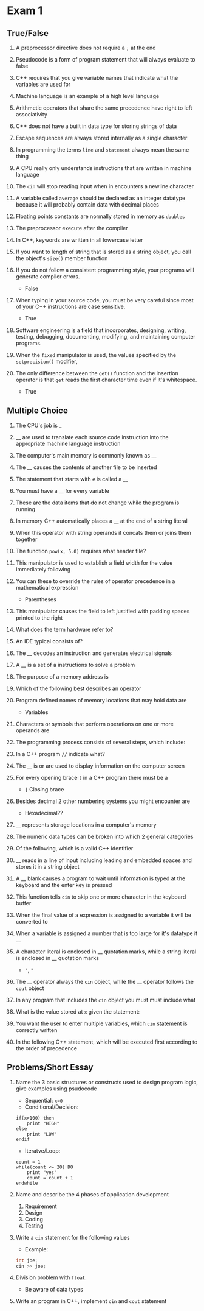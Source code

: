 # Exam 1

## True/False

1. A preprocessor directive does not require a `;` at the end

2. Pseudocode is a form of program statement that will always evaluate to false

3. C++ requires that you give variable names that indicate what the variables are used for

4. Machine language is an example of a high level language

5. Arithmetic operators that share the same precedence have right to left associativity

6. C++ does not have a built in data type for storing strings of data

7. Escape sequences are always stored internally as a single character

8. In programming the terms `line` and `statement` always mean the same thing

9. A CPU really only understands instructions that are written in machine language

10. The `cin` will stop reading input when in encounters a newline character

11. A variable called `average` should be declared as an integer datatype because it will probably contain data with decimal places

12. Floating points constants are normally stored in memory as `doubles`

13. The preprocessor execute after the compiler

14. In C++, keywords are written in all lowercase letter

15. If you want to length of string that is stored as a string object, you call the object's `size()` member function

16. If you do not follow a consistent programming style, your programs will generate compiler errors.
    * False

17. When typing in your source code, you must be very careful since most of your C++ instructions are case sensitive.
    * True
18. Software engineering is a field that incorporates, designing, writing, testing, debugging, documenting, modifying, and maintaining computer programs. 

19. When the `fixed` manipulator is used, the values specified by the `setprecision()` modifier, 

20. The only difference between the `get()` function and the insertion operator is that `get` reads the first character time even if it's whitespace.
    * True

## Multiple Choice

1. The CPU's job is _

2. __ are used to translate each source code instruction into the appropriate machine language instruction

3. The computer's main memory is commonly known as __

4. The __ causes the contents of another file to be inserted

5. The statement that starts with `#` is called a __

6. You must have a __ for every variable 

7. These are the data items that do not change while the program is running

8. In memory C++ automatically places a __ at the end of a string literal

9. When this operator with string operands it concats them or joins them together

10. The function `pow(x, 5.0)` requires what header file?

11. This manipulator is used to establish a field width for the value immediately following

12. You can these to override the rules of operator precedence in a mathematical expression
    * Parentheses 
13. This manipulator causes the field to left justified with padding spaces printed to the right

14. What does the term hardware refer to?

15. An IDE typical consists of?

16. The __ decodes an instruction and generates electrical signals

17. A __ is a set of a instructions to solve a problem

18. The purpose of a memory address is

19. Which of the following best describes an operator

20. Program defined names of memory locations that may hold data are
    * Variables
21. Characters or symbols that perform operations on one or more operands are

22. The programming process consists of several steps, which include: 

23. In a C++ program `//` indicate what?

24. The __ is or are used to display information on the computer screen

25. For every opening brace `[` in a C++ program there must be a 
    * `]` Closing brace
26. Besides decimal 2 other numbering systems you might encounter are
    * Hexadecimal??
27. __ represents storage locations in a computer's memory

28. The numeric data types can be broken into which 2 general categories

29. Of the following, which is a valid C++ identifier

30. __ reads in a line of input including leading and embedded spaces and stores it in a string object

31. A __ blank causes a program to wait until information is typed at the keyboard and the enter key is pressed

32. This function tells `cin` to skip one or more character in the keyboard buffer

33. When the final value of a expression is assigned to a variable it will be converted to

34. When a variable is assigned a number that is too large for it's datatype it __

35. A character literal is enclosed in __ quotation marks, while a string literal is enclosed in __ quotation marks
    * `'`, `"`
36. The __ operator always the `cin` object, while the __ operator follows the `cout` object

37. In any program that includes the `cin` object you must must include what

38. What is the value stored at `x` given the statement:

39. You want the user to enter multiple variables, which `cin` statement is correctly written

40. In the following C++ statement, which will be executed first according to the order of precedence

## Problems/Short Essay

1. Name the 3 basic structures or constructs used to design program logic, give examples using psudocode
    * Sequential: `x=0`
    * Conditional/Decision:
    ```
    if(x>100) then
        print "HIGH"
    else
        print "LOW"
    endif
    ```
    * Iteratve/Loop:
    ```
    count = 1
    while(count <= 20) DO
        print "yes"
        count = count + 1
    endwhile
    ```

2. Name and describe the 4 phases of application development
    1. Requirement
    2. Design
    3. Coding
    4. Testing

3. Write a `cin` statement for the following values
    * Example: 
    ```cpp
    int joe;
    cin >> joe;
    ```
4. Division problem with `float`.
    * Be aware of data types

5. Write an program in C++, implement `cin` and `cout` statement


